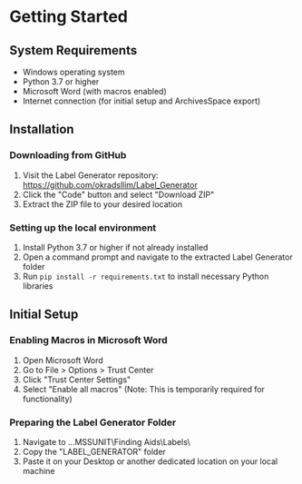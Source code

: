 # Getting Started

## System Requirements

- Windows operating system
- Python 3.7 or higher
- Microsoft Word (with macros enabled)
- Internet connection (for initial setup and ArchivesSpace export)

## Installation

### Downloading from GitHub

1. Visit the Label Generator repository: https://github.com/okradsllim/Label_Generator
2. Click the "Code" button and select "Download ZIP"
3. Extract the ZIP file to your desired location

### Setting up the local environment

1. Install Python 3.7 or higher if not already installed
2. Open a command prompt and navigate to the extracted Label Generator folder
3. Run `pip install -r requirements.txt` to install necessary Python libraries

## Initial Setup

### Enabling Macros in Microsoft Word

1. Open Microsoft Word
2. Go to File > Options > Trust Center
3. Click "Trust Center Settings"
4. Select "Enable all macros" (Note: This is temporarily required for functionality)

### Preparing the Label Generator Folder

1. Navigate to ...MSSUNIT\Finding Aids\Labels\
2. Copy the "LABEL_GENERATOR" folder
3. Paste it on your Desktop or another dedicated location on your local machine
